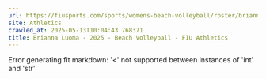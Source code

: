 ```yaml
---
url: https://fiusports.com/sports/womens-beach-volleyball/roster/brianna-luoma/13020
site: Athletics
crawled_at: 2025-05-13T10:04:43.768371
title: Brianna Luoma - 2025 - Beach Volleyball - FIU Athletics
---
```


Error generating fit markdown: '<' not supported between instances of 'int' and 'str'